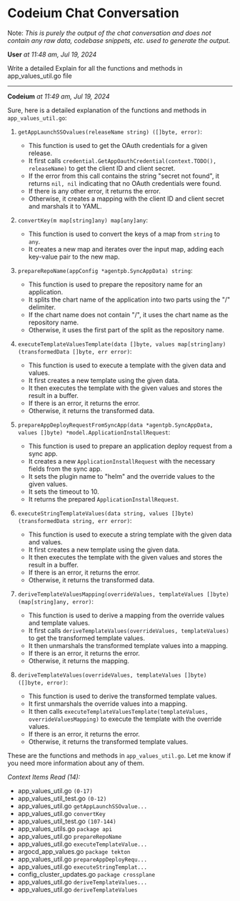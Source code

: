 # Codeium Chat Conversation

Note: _This is purely the output of the chat conversation and does not contain any raw data, codebase snippets, etc. used to generate the output._

**User** _at 11:48 am, Jul 19, 2024_

Write a detailed Explain for all the functions and methods in app_values_util.go file

---

**Codeium** _at 11:49 am, Jul 19, 2024_

Sure, here is a detailed explanation of the functions and methods in `app_values_util.go`:

1. `getAppLaunchSSOvalues(releaseName string) ([]byte, error)`:
   - This function is used to get the OAuth credentials for a given release.
   - It first calls `credential.GetAppOauthCredential(context.TODO(), releaseName)` to get the client ID and client secret.
   - If the error from this call contains the string "secret not found", it returns `nil, nil` indicating that no OAuth credentials were found.
   - If there is any other error, it returns the error.
   - Otherwise, it creates a mapping with the client ID and client secret and marshals it to YAML.

2. `convertKey(m map[string]any) map[any]any`:
   - This function is used to convert the keys of a map from `string` to `any`.
   - It creates a new map and iterates over the input map, adding each key-value pair to the new map.

3. `prepareRepoName(appConfig *agentpb.SyncAppData) string`:
   - This function is used to prepare the repository name for an application.
   - It splits the chart name of the application into two parts using the "/" delimiter.
   - If the chart name does not contain "/", it uses the chart name as the repository name.
   - Otherwise, it uses the first part of the split as the repository name.

4. `executeTemplateValuesTemplate(data []byte, values map[string]any) (transformedData []byte, err error)`:
   - This function is used to execute a template with the given data and values.
   - It first creates a new template using the given data.
   - It then executes the template with the given values and stores the result in a buffer.
   - If there is an error, it returns the error.
   - Otherwise, it returns the transformed data.

5. `prepareAppDeployRequestFromSyncApp(data *agentpb.SyncAppData, values []byte) *model.ApplicationInstallRequest`:
   - This function is used to prepare an application deploy request from a sync app.
   - It creates a new `ApplicationInstallRequest` with the necessary fields from the sync app.
   - It sets the plugin name to "helm" and the override values to the given values.
   - It sets the timeout to 10.
   - It returns the prepared `ApplicationInstallRequest`.

6. `executeStringTemplateValues(data string, values []byte) (transformedData string, err error)`:
   - This function is used to execute a string template with the given data and values.
   - It first creates a new template using the given data.
   - It then executes the template with the given values and stores the result in a buffer.
   - If there is an error, it returns the error.
   - Otherwise, it returns the transformed data.

7. `deriveTemplateValuesMapping(overrideValues, templateValues []byte) (map[string]any, error)`:
   - This function is used to derive a mapping from the override values and template values.
   - It first calls `deriveTemplateValues(overrideValues, templateValues)` to get the transformed template values.
   - It then unmarshals the transformed template values into a mapping.
   - If there is an error, it returns the error.
   - Otherwise, it returns the mapping.

8. `deriveTemplateValues(overrideValues, templateValues []byte) ([]byte, error)`:
   - This function is used to derive the transformed template values.
   - It first unmarshals the override values into a mapping.
   - It then calls `executeTemplateValuesTemplate(templateValues, overrideValuesMapping)` to execute the template with the override values.
   - If there is an error, it returns the error.
   - Otherwise, it returns the transformed template values.

These are the functions and methods in `app_values_util.go`. Let me know if you need more information about any of them.


_Context Items Read (14):_

- app_values_util.go `(0-17)`
- app_values_util_test.go `(0-12)`
- app_values_util.go `getAppLaunchSSOvalue...`
- app_values_util.go `convertKey`
- app_values_util_test.go `(107-144)`
- app_values_utils.go `package api`
- app_values_util.go `prepareRepoName`
- app_values_util.go `executeTemplateValue...`
- argocd_app_values.go `package tekton`
- app_values_util.go `prepareAppDeployRequ...`
- app_values_util.go `executeStringTemplat...`
- config_cluster_updates.go `package crossplane`
- app_values_util.go `deriveTemplateValues...`
- app_values_util.go `deriveTemplateValues`
